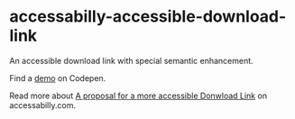 # accessabilly-accessible-download-link
An accessible download link with special semantic enhancement.

Find a [demo](https://codepen.io/accessabilly/pen/QQRbEK) on Codepen.

Read more about [A proposal for a more accessible Donwload Link](https://accessabilly.com/proposal-for-a-more-accessible-download-link/) on accessabilly.com.
